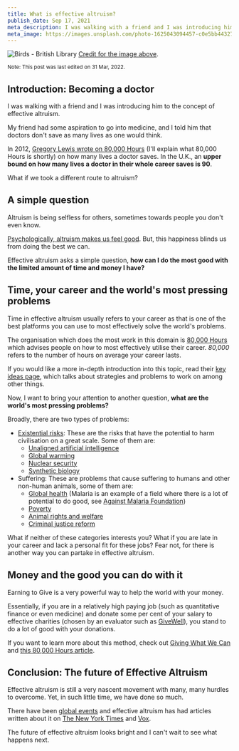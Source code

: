 ```yaml
---
title: What is effective altruism?
publish_date: Sep 17, 2021
meta_description: I was walking with a friend and I was introducing him to the concept of effective altruism. I told him that doctors don't save as many lives as one would think.
meta_image: https://images.unsplash.com/photo-1625043094457-c0e5bb443278?ixid=MnwxMjA3fDB8MHxwaG90by1wYWdlfHx8fGVufDB8fHx8&ixlib=rb-1.2.1&auto=format&fit=crop&w=1808&q=80
---
```


![Birds - British Library](https://images.unsplash.com/photo-1625043094457-c0e5bb443278?ixid=MnwxMjA3fDB8MHxwaG90by1wYWdlfHx8fGVufDB8fHx8&ixlib=rb-1.2.1&auto=format&fit=crop&w=1808&q=80)
[Credit for the image above](https://unsplash.com/photos/1G9oXcPCAec).

<small>Note: This post was last edited on 31 Mar, 2022.</small>

## Introduction: Becoming a doctor

I was walking with a friend and I was introducing him to the concept of effective altruism.

My friend had some aspiration to go into medicine, and I told him that doctors don't save as many lives as one would think.

In 2012, [Gregory Lewis wrote on 80,000 Hours](https://80000hours.org/author/gregory-lewis/) (I'll explain what 80,000 Hours is shortly) on how many lives a doctor saves. In the U.K., an **upper bound on how many lives a doctor in their whole career saves is 90**.

What if we took a different route to altruism?

## A simple question

Altruism is being selfless for others, sometimes towards people you don't even know.

[Psychologically, altruism makes us feel good](https://www.frontiersin.org/articles/10.3389/fpsyg.2018.00575/full). But, this happiness blinds us from doing the best we can.

Effective altruism asks a simple question, **how can I do the most good with the limited amount of time and money I have?**

## Time, your career and the world's most pressing problems

Time in effective altruism usually refers to your career as that is one of the best platforms you can use to most effectively solve the world's problems.

The organisation which does the most work in this domain is [80,000 Hours](80000hours.org) which advises people on how to most effectively utilise their career. _80,000_ refers to the number of hours on average your career lasts.

If you would like a more in-depth introduction into this topic, read their [key ideas page](https://80000hours.org/key-ideas/), which talks about strategies and problems to work on among other things.

Now, I want to bring your attention to another question, **what are the world's most pressing problems?**

Broadly, there are two types of problems:

- [Existential risks](https://futureoflife.org/background/existential-risk/#:~:text=An%20existential%20risk%20is%20any,to%20current%20standards%20of%20living.): These are the risks that have the potential to harm civilisation on a great scale. Some of them are:
  - [Unaligned artificial intelligence](https://80000hours.org/problem-profiles/positively-shaping-artificial-intelligence/)
  - [Global warming](https://80000hours.org/problem-profiles/climate-change/)
  - [Nuclear security](https://80000hours.org/problem-profiles/nuclear-security/)
  - [Synthetic biology](https://80000hours.org/problem-profiles/global-catastrophic-biological-risks/)
- Suffering: These are problems that cause suffering to humans and other non-human animals, some of them are:
  - [Global health](https://80000hours.org/topic/causes/global-poverty/global-health/) (Malaria is an example of a field where there is a lot of potential to do good, see [Against Malaria Foundation](https://www.againstmalaria.com/))
  - [Poverty](https://80000hours.org/topic/causes/global-poverty/)
  - [Animal rights and welfare](https://80000hours.org/topic/causes/animal-welfare-causes/)
  - [Criminal justice reform](https://80000hours.org/topic/careers/law/)

What if neither of these categories interests you? What if you are late in your career and lack a personal fit for these jobs? Fear not, for there is another way you can partake in effective altruism.

## Money and the good you can do with it

Earning to Give is a very powerful way to help the world with your money.

Essentially, if you are in a relatively high paying job (such as quantitative finance or even medicine) and donate some per cent of your salary to effective charities (chosen by an evaluator such as [GiveWell](https://givewell.org)), you stand to do a lot of good with your donations.

If you want to learn more about this method, check out [Giving What We Can](https://www.givingwhatwecan.org/) and [this 80,000 Hours article](https://80000hours.org/articles/earning-to-give/).

## Conclusion: The future of Effective Altruism

Effective altruism is still a very nascent movement with many, many hurdles to overcome. Yet, in such little time, we have done so much.

There have been [global events](https://www.eaglobal.org/) and effective altruism has had articles written about it on [The New York Times](https://www.nytimes.com/2015/04/05/opinion/sunday/nicholas-kristof-the-trader-who-donates-half-his-pay.html) and [Vox](https://www.vox.com/2015/4/24/8457895/givewell-open-philanthropy-charity).

The future of effective altruism looks bright and I can't wait to see what happens next.
